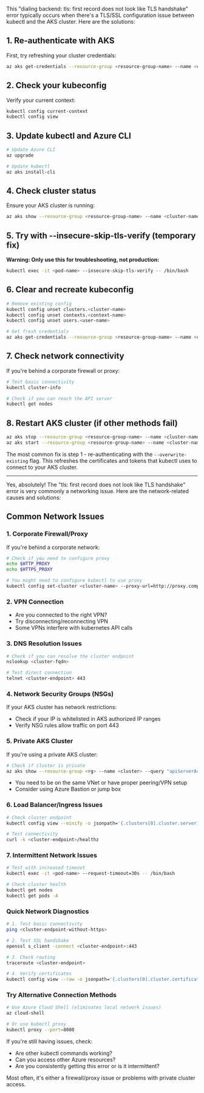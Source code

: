 This "dialing backend: tls: first record does not look like TLS handshake" error typically occurs when there's a TLS/SSL configuration issue between kubectl and the AKS cluster. Here are the solutions:

## 1. Re-authenticate with AKS
First, try refreshing your cluster credentials:
```bash
az aks get-credentials --resource-group <resource-group-name> --name <cluster-name> --overwrite-existing
```

## 2. Check your kubeconfig
Verify your current context:
```bash
kubectl config current-context
kubectl config view
```

## 3. Update kubectl and Azure CLI
```bash
# Update Azure CLI
az upgrade

# Update kubectl
az aks install-cli
```

## 4. Check cluster status
Ensure your AKS cluster is running:
```bash
az aks show --resource-group <resource-group-name> --name <cluster-name> --query "powerState"
```

## 5. Try with --insecure-skip-tls-verify (temporary fix)
**Warning: Only use this for troubleshooting, not production:**
```bash
kubectl exec -it <pod-name> --insecure-skip-tls-verify -- /bin/bash
```

## 6. Clear and recreate kubeconfig
```bash
# Remove existing config
kubectl config unset clusters.<cluster-name>
kubectl config unset contexts.<context-name>
kubectl config unset users.<user-name>

# Get fresh credentials
az aks get-credentials --resource-group <resource-group-name> --name <cluster-name>
```

## 7. Check network connectivity
If you're behind a corporate firewall or proxy:
```bash
# Test basic connectivity
kubectl cluster-info

# Check if you can reach the API server
kubectl get nodes
```

## 8. Restart AKS cluster (if other methods fail)
```bash
az aks stop --resource-group <resource-group-name> --name <cluster-name>
az aks start --resource-group <resource-group-name> --name <cluster-name>
```

The most common fix is step 1 - re-authenticating with the `--overwrite-existing` flag. This refreshes the certificates and tokens that kubectl uses to connect to your AKS cluster.


---

Yes, absolutely! The "tls: first record does not look like TLS handshake" error is very commonly a networking issue. Here are the network-related causes and solutions:

## Common Network Issues

### 1. **Corporate Firewall/Proxy**
If you're behind a corporate network:
```bash
# Check if you need to configure proxy
echo $HTTP_PROXY
echo $HTTPS_PROXY

# You might need to configure kubectl to use proxy
kubectl config set-cluster <cluster-name> --proxy-url=http://proxy.company.com:8080
```

### 2. **VPN Connection**
- Are you connected to the right VPN?
- Try disconnecting/reconnecting VPN
- Some VPNs interfere with kubernetes API calls

### 3. **DNS Resolution Issues**
```bash
# Check if you can resolve the cluster endpoint
nslookup <cluster-fqdn>

# Test direct connection
telnet <cluster-endpoint> 443
```

### 4. **Network Security Groups (NSGs)**
If your AKS cluster has network restrictions:
- Check if your IP is whitelisted in AKS authorized IP ranges
- Verify NSG rules allow traffic on port 443

### 5. **Private AKS Cluster**
If you're using a private AKS cluster:
```bash
# Check if cluster is private
az aks show --resource-group <rg> --name <cluster> --query "apiServerAccessProfile"
```
- You need to be on the same VNet or have proper peering/VPN setup
- Consider using Azure Bastion or jump box

### 6. **Load Balancer/Ingress Issues**
```bash
# Check cluster endpoint
kubectl config view --minify -o jsonpath='{.clusters[0].cluster.server}'

# Test connectivity
curl -k <cluster-endpoint>/healthz
```

### 7. **Intermittent Network Issues**
```bash
# Test with increased timeout
kubectl exec -it <pod-name> --request-timeout=30s -- /bin/bash

# Check cluster health
kubectl get nodes
kubectl get pods -A
```

### Quick Network Diagnostics
```bash
# 1. Test basic connectivity
ping <cluster-endpoint-without-https>

# 2. Test SSL handshake
openssl s_client -connect <cluster-endpoint>:443

# 3. Check routing
traceroute <cluster-endpoint>

# 4. Verify certificates
kubectl config view --raw -o jsonpath='{.clusters[0].cluster.certificate-authority-data}' | base64 -d | openssl x509 -text
```

### Try Alternative Connection Methods
```bash
# Use Azure Cloud Shell (eliminates local network issues)
az cloud-shell

# Or use kubectl proxy
kubectl proxy --port=8080
```

If you're still having issues, check:
- Are other kubectl commands working?
- Can you access other Azure resources?
- Are you consistently getting this error or is it intermittent?

Most often, it's either a firewall/proxy issue or problems with private cluster access.